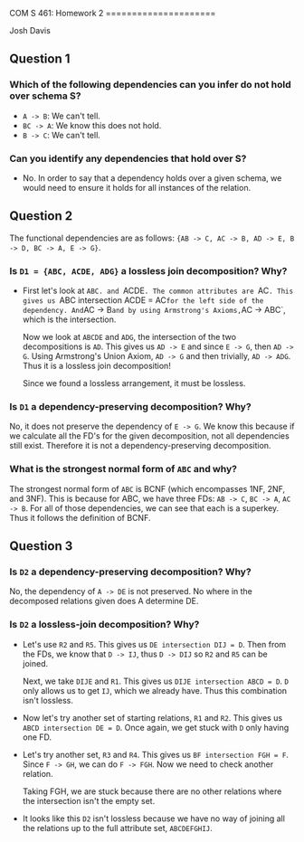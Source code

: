 COM S 461: Homework 2 =====================

Josh Davis

## Question 1

### Which of the following dependencies can you infer do not hold over schema S?

- `A -> B`: We can't tell.
- `BC -> A`: We know this does not hold.
- `B -> C`: We can't tell.

### Can you identify any dependencies that hold over S?

- No. In order to say that a dependency holds over a given schema, we would need
  to ensure it holds for all instances of the relation.

## Question 2

The functional dependencies are as follows: `{AB -> C, AC -> B, AD -> E, B -> D,
BC -> A, E -> G}`.

### Is `D1 = {ABC, ACDE, ADG}` a lossless join decomposition? Why?

- First let's look at `ABC. and `ACDE`. The common attributes are `AC`. This
  gives us `ABC intersection ACDE = AC` for the left side of the dependency. And
  `AC -> B` and by using Armstrong's Axioms, `AC -> ABC`, which is the
  intersection.

  Now we look at `ABCDE` and `ADG`, the intersection of the two decompositions
  is `AD`. This gives us `AD -> E` and since `E -> G`, then `AD -> G`. Using
  Armstrong's Union Axiom, `AD -> G` and then trivially, `AD -> ADG`. Thus it is
  a lossless join decomposition!

  Since we found a lossless arrangement, it must be lossless.

### Is `D1` a dependency-preserving decomposition? Why?

No, it does not preserve the dependency of `E -> G`. We know this because if we
calculate all the FD's for the given decomposition, not all dependencies still
exist. Therefore it is not a dependency-preserving decomposition.

### What is the strongest normal form of `ABC` and why?

The strongest normal form of `ABC` is BCNF (which encompasses 1NF, 2NF, and
3NF). This is because for ABC, we have three FDs: `AB -> C`, `BC -> A`, `AC ->
B`. For all of those dependencies, we can see that each is a superkey. Thus it
follows the definition of BCNF.

## Question 3

### Is `D2` a dependency-preserving decomposition? Why?

No, the dependency of `A -> DE` is not preserved. No where in the decomposed
relations given does A determine DE.

### Is `D2` a lossless-join decomposition? Why?

- Let's use `R2` and `R5`. This gives us `DE intersection DIJ = D`. Then from
  the FDs, we know that `D -> IJ`, thus `D -> DIJ` so `R2` and `R5` can be
  joined.

  Next, we take `DIJE` and `R1`. This gives us `DIJE intersection ABCD = D`. `D`
  only allows us to get `IJ`, which we already have. Thus this combination isn't
  lossless.

- Now let's try another set of starting relations, `R1` and `R2`. This gives us
  `ABCD intersection DE = D`. Once again, we get stuck with `D` only having one
  FD.

- Let's try another set, `R3` and `R4`. This gives us `BF intersection FGH = F`.
  Since `F -> GH`, we can do `F -> FGH`. Now we need to check another relation.

  Taking FGH, we are stuck because there are no other relations where the
  intersection isn't the empty set.

- It looks like this `D2` isn't lossless because we have no way of joining all
  the relations up to the full attribute set, `ABCDEFGHIJ`.
